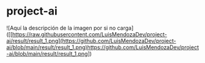 ﻿# project-ai
<span>![</span><span>Aquí la descripción de la imagen por si no carga</span><span>]</span><span>(</span><span>[[https://raw.githubusercontent.com/LuisMendozaDev/project-ai/result/result_1.png](https://github.com/LuisMendozaDev/project-ai/blob/main/result/result_1.png)https://github.com/LuisMendozaDev/project-ai/blob/main/result/result_1.png]</span><span>)</span>

